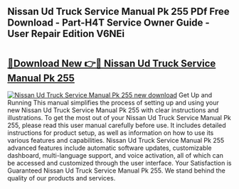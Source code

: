 ## Nissan Ud Truck Service Manual Pk 255 PDf Free Download - Part-H4T Service Owner Guide - User Repair Edition V6NEi

# <h2><a href="http://bc55172.oget.top/?id=Nissan+Ud+Truck+Service+Manual+Pk+255">🔗Download New 👉🔴 Nissan Ud Truck Service Manual Pk 255</a></h2>

[![Nissan Ud Truck Service Manual Pk 255 new download](https://i.imgur.com/5g1atiW.png)](http://bc55172.oget.top/?id=Nissan+Ud+Truck+Service+Manual+Pk+255)
Get Up and Running This manual simplifies the process of setting up and using your new Nissan Ud Truck Service Manual Pk 255 with clear instructions and illustrations. To get the most out of your Nissan Ud Truck Service Manual Pk 255, please read this user manual carefully before use. It includes detailed instructions for product setup, as well as information on how to use its various features and capabilities. Nissan Ud Truck Service Manual Pk 255 advanced features include automatic software updates, customizable dashboard, multi-language support, and voice activation, all of which can be accessed and customized through the user interface. Your Satisfaction is Guaranteed Nissan Ud Truck Service Manual Pk 255. We stand behind the quality of our products and services.
